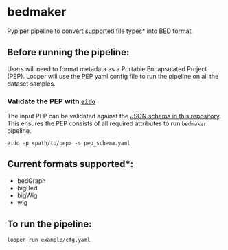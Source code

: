 # bedmaker

Pypiper pipeline to convert supported file types* into BED format.

## Before running the pipeline: 

Users will need to format metadata as a Portable Encapsulated Project (PEP). Looper will use the PEP yaml config file to run the pipeline on all the dataset samples.  

### Validate the PEP with [`eido`](https://github.com/pepkit/eido)

The input PEP can be validated against the [JSON schema in this repository](pep_schema.yaml). This ensures the PEP consists of all required attributes to run `bedmaker` pipeline.

```
eido -p <path/to/pep> -s pep_schema.yaml
```

## Current formats supported*:

- bedGraph
- bigBed
- bigWig
- wig

## To run the pipeline:
 
```
looper run example/cfg.yaml
```